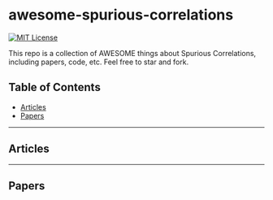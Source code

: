 # awesome-spurious-correlations

[![MIT License](https://img.shields.io/badge/license-MIT-green.svg)](https://opensource.org/licenses/MIT) 

This repo is a collection of AWESOME things about Spurious Correlations, including papers, code, etc. Feel free to star and fork.


## Table of Contents

- [Articles](#articles)
- [Papers](#papers)

---
## Articles

---
## Papers
